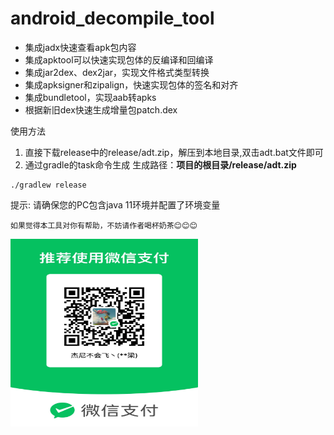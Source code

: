 # android_decompile_tool

* 集成jadx快速查看apk包内容
* 集成apktool可以快速实现包体的反编译和回编译
* 集成jar2dex、dex2jar，实现文件格式类型转换
* 集成apksigner和zipalign，快速实现包体的签名和对齐
* 集成bundletool，实现aab转apks
* 根据新旧dex快速生成增量包patch.dex


使用方法
1. 直接下载release中的release/adt.zip，解压到本地目录,双击adt.bat文件即可
2. 通过gradle的task命令生成      生成路径：**项目的根目录/release/adt.zip**
```
./gradlew release
```
提示:
请确保您的PC包含java 11环境并配置了环境变量
```
如果觉得本工具对你有帮助，不妨请作者喝杯奶茶😊😊😊
```

<img src="./tools/wx_payment_code.jpg" width = "300" height = "300" />
